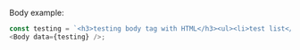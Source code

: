 Body example:

```js
const testing = `<h3>testing body tag with HTML</h3><ul><li>test list</li></ul>`;
<Body data={testing} />;
```
